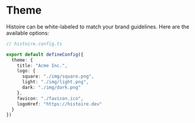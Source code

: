 # Theme

Histoire can be white-labeled to match your brand guidelines. Here are the available options:

```ts
// histoire.config.ts

export default defineConfig({ 
  theme: {
    title: "Acme Inc.",
    logo: {
      square: "./img/square.png",
      light: "./img/light.png",
      dark: "./img/dark.png"
    },
    favicon: "./favicon.ico",
    logoHref: "https://histoire.dev"
  }
})
```
